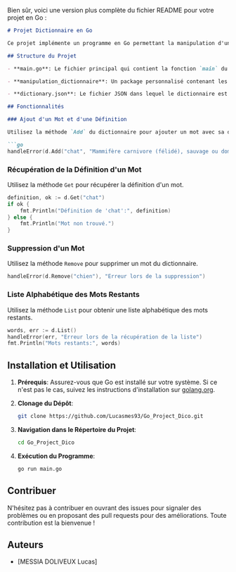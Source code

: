 Bien sûr, voici une version plus complète du fichier README pour votre projet en Go :

```markdown
# Projet Dictionnaire en Go

Ce projet implémente un programme en Go permettant la manipulation d'un dictionnaire stocké dans un fichier JSON. Le dictionnaire peut être utilisé pour ajouter des mots avec leurs définitions, récupérer les définitions des mots, supprimer des mots, et lister les mots restants par ordre alphabétique.

## Structure du Projet

- **main.go**: Le fichier principal qui contient la fonction `main` du programme.

- **manipulation_dictionnaire**: Un package personnalisé contenant les fonctionnalités de manipulation du dictionnaire.

- **dictionary.json**: Le fichier JSON dans lequel le dictionnaire est stocké.

## Fonctionnalités

### Ajout d'un Mot et d'une Définition

Utilisez la méthode `Add` du dictionnaire pour ajouter un mot avec sa définition.

```go
handleError(d.Add("chat", "Mammifère carnivore (félidé), sauvage ou domestique, au museau court et arrondi."), "Erreur lors de l'ajout")
```

### Récupération de la Définition d'un Mot

Utilisez la méthode `Get` pour récupérer la définition d'un mot.

```go
definition, ok := d.Get("chat")
if ok {
    fmt.Println("Définition de 'chat':", definition)
} else {
    fmt.Println("Mot non trouvé.")
}
```

### Suppression d'un Mot

Utilisez la méthode `Remove` pour supprimer un mot du dictionnaire.

```go
handleError(d.Remove("chien"), "Erreur lors de la suppression")
```

### Liste Alphabétique des Mots Restants

Utilisez la méthode `List` pour obtenir une liste alphabétique des mots restants.

```go
words, err := d.List()
handleError(err, "Erreur lors de la récupération de la liste")
fmt.Println("Mots restants:", words)
```

## Installation et Utilisation

1. **Prérequis**: Assurez-vous que Go est installé sur votre système. Si ce n'est pas le cas, suivez les instructions d'installation sur [golang.org](https://golang.org/doc/install).

2. **Clonage du Dépôt**:
   ```bash
   git clone https://github.com/Lucasmes93/Go_Project_Dico.git
   ```

3. **Navigation dans le Répertoire du Projet**:
   ```bash
   cd Go_Project_Dico
   ```

4. **Exécution du Programme**:
   ```bash
   go run main.go
   ```

## Contribuer

N'hésitez pas à contribuer en ouvrant des issues pour signaler des problèmes ou en proposant des pull requests pour des améliorations. Toute contribution est la bienvenue !

## Auteurs

- [MESSIA DOLIVEUX Lucas]

